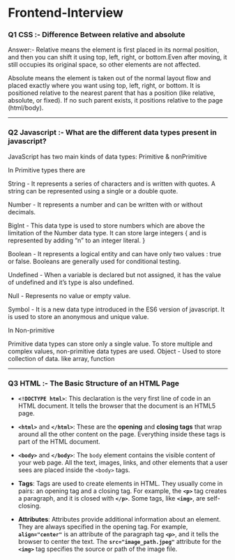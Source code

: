 # Frontend-Interview

### Q1 CSS :- Difference Between relative and absolute
Answer:- Relative means the element is first placed in its normal position, and then you can shift it using top, left, right, or bottom.Even after moving, it still occupies its original space, so other elements are not affected.

Absolute means the element is taken out of the normal layout flow and placed exactly where you want using top, left, right, or bottom. It is positioned relative to the nearest parent that has a position (like relative, absolute, or fixed). If no such parent exists, it positions relative to the page (html/body).
***

### Q2 Javascript :- What are the different data types present in javascript?
JavaScript has two main kinds of data types: Primitive & nonPrimitive

In Primitive types there are

String - It represents a series of characters and is written with quotes. A string can be represented using a single or a double quote.

Number - It represents a number and can be written with or without decimals.

BigInt - This data type is used to store numbers which are above the limitation of the Number data type. It can store large integers { and is represented by adding “n” to an integer literal. }

Boolean - It represents a logical entity and can have only two values : true or false. Booleans are generally used for conditional testing.

Undefined - When a variable is declared but not assigned, it has the value of undefined and it’s type is also undefined.

Null - Represents no value or empty value.

Symbol - It is a new data type introduced in the ES6 version of javascript. It is used to store an anonymous and unique value.

In Non-primitive 

Primitive data types can store only a single value. To store multiple and complex values, non-primitive data types are used.
Object - Used to store collection of data.  like array, function
***

### Q3 HTML :- The Basic Structure of an HTML Page
* **`<!DOCTYPE html>`**: This declaration is the very first line of code in an HTML document. It tells the browser that the document is an HTML5 page.
* **`<html>`** and **`</html>`**: These are the **opening** and **closing tags** that wrap around all the other content on the page. Everything inside these tags is part of the HTML document.
* **`<body>`** and **`</body>`**: The `body` element contains the visible content of your web page. All the text, images, links, and other elements that a user sees are placed inside the `<body>` tags.

* **Tags**: Tags are used to create elements in HTML. They usually come in pairs: an opening tag and a closing tag. For example, the **`<p>`** tag creates a paragraph, and it is closed with **`</p>`**. Some tags, like **`<img>`**, are self-closing.
* **Attributes**: Attributes provide additional information about an element. They are always specified in the opening tag. For example, **`align="center"`** is an attribute of the paragraph tag **`<p>`**, and it tells the browser to center the text. The **`src="image_path.jpeg"`** attribute for the **`<img>`** tag specifies the source or path of the image file.
